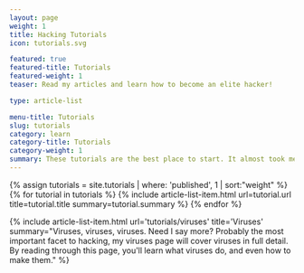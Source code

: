 ```yaml
---
layout: page
weight: 1
title: Hacking Tutorials
icon: tutorials.svg

featured: true
featured-title: Tutorials
featured-weight: 1
teaser: Read my articles and learn how to become an elite hacker!

type: article-list

menu-title: Tutorials
slug: tutorials
category: learn
category-title: Tutorials
category-weight: 1
summary: These tutorials are the best place to start. It almost took me two years to get to where I am and become known as an elite hacker. I wrote these tutorials so you can read them and become a hacker within months.
---
```

{% assign tutorials = site.tutorials | where: 'published', 1 | sort:"weight" %}
{% for tutorial in tutorials %}
  {% include article-list-item.html url=tutorial.url title=tutorial.title summary=tutorial.summary %}
{% endfor %}

{% include article-list-item.html url='tutorials/viruses' title='Viruses' summary="Viruses, viruses, viruses. Need I say more? Probably the most important facet to hacking, my viruses page will cover viruses in full detail. By reading through this page, you'll learn what viruses do, and even how to make them." %}
